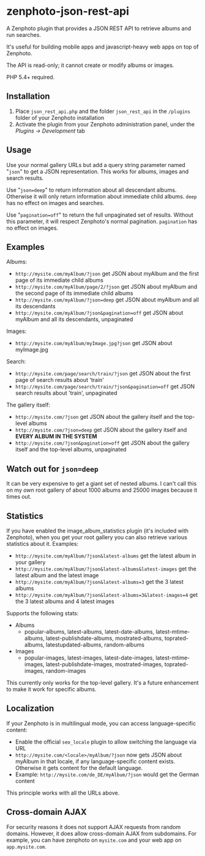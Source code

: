 zenphoto-json-rest-api
=================================

A Zenphoto plugin that provides a JSON REST API to retrieve albums and run searches. 

It's useful for building mobile apps and javascript-heavy web apps on top of Zenphoto.

The API is read-only; it cannot create or modify albums or images.

PHP 5.4+ required.

## Installation
1. Place `json_rest_api.php` and the folder `json_rest_api` in the `/plugins` folder of your Zenphoto installation
2. Activate the plugin from your Zenphoto administration panel, under the *Plugins -> Development* tab
    
## Usage
Use your normal gallery URLs but add a query string parameter named "`json`" to get a JSON representation.  This works for albums, images and search results.

Use "`json=deep`" to return information about all descendant albums.  Otherwise it will only return information about immediate child albums.  `deep` has no effect on images and searches.

Use "`pagination=off`" to return the full unpaginated set of results.  Without this parameter, it will respect Zenphoto's normal pagination.  `pagination` has no effect on images.

## Examples
Albums:
* `http://mysite.com/myAlbum/?json` get JSON about myAlbum and the first page of its immediate child albums
* `http://mysite.com/myAlbum/page/2/?json` get JSON about myAlbum and the second page of its immediate child albums
* `http://mysite.com/myAlbum/?json=deep` get JSON  about myAlbum and all its descendants
* `http://mysite.com/myAlbum/?json&pagination=off` get JSON about myAlbum and all its descendants, unpaginated

Images:
* `http://mysite.com/myAlbum/myImage.jpg?json` get JSON about myImage.jpg

Search:
* `http://mysite.com/page/search/train/?json` get JSON about the first page of search results about 'train'
* `http://mysite.com/page/search/train/?json&pagination=off` get JSON search results about 'train', unpaginated

The gallery itself:
* `http://mysite.com/?json` get JSON about the gallery itself and the top-level albums
* `http://mysite.com/?json=deep` get JSON about the gallery itself and **EVERY ALBUM IN THE SYSTEM**
* `http://mysite.com/?json&pagination=off` get JSON about the gallery itself and the top-level albums, unpaginated

## Watch out for `json=deep`
It can be very expensive to get a giant set of nested albums.  I can't call this on my *own* root gallery of about 1000 albums and 25000 images because it times out.

## Statistics
If you have enabled the image_album_statistics plugin (it's included with Zenphoto), when you get your root gallery you can also retrieve various statistics about it.  Examples:
* `http://mysite.com/myAlbum/?json&latest-albums` get the latest album in your gallery
* `http://mysite.com/myAlbum/?json&latest-albums&latest-images` get the latest album and the latest image
* `http://mysite.com/myAlbum/?json&latest-albums=3` get the 3 latest albums
* `http://mysite.com/myAlbum/?json&latest-albums=3&latest-images=4` get the 3 latest albums and 4 latest images

Supports the following stats:
* Albums
  * popular-albums, latest-albums, latest-date-albums, latest-mtime-albums, latest-publishdate-albums, mostrated-albums, toprated-albums, latestupdated-albums, random-albums
* Images
  * popular-images, latest-images, latest-date-images, latest-mtime-images, latest-publishdate-images, mostrated-images, toprated-images, random-images

This currently only works for the top-level gallery.  It's a future enhancement to make it work for specific albums.

## Localization
If your Zenphoto is in multilingual mode, you can access language-specific content:
* Enable the official `seo_locale` plugin to allow switching the language via URL
* `http://mysite.com/<locale>/myAlbum/?json` now gets JSON about myAlbum in that locale, if any language-specific content exists.  Otherwise it gets content for the default language.
* Example: `http://mysite.com/de_DE/myAlbum/?json` would get the German content

This principle works with all the URLs above.

## Cross-domain AJAX
For security reasons it does not support AJAX requests from random domains. However, it does allow cross-domain AJAX from subdomains.   For example, you can have zenphoto on `mysite.com` and your web app on `app.mysite.com`.
